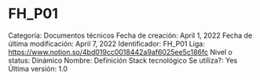 # FH_P01

Categoría: Documentos técnicos
Fecha de creación: April 1, 2022
Fecha de última modificación: April 7, 2022
Identificador: FH_P01
Liga: https://www.notion.so/4bd019cc0018442a9af6025ee5c186fc
Nivel o status: Dinámico
Nombre: Definición Stack tecnológico
Se utiliza?: Yes
Última versión: 1.0